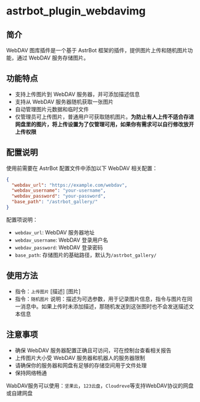 # astrbot_plugin_webdavimg
## 简介
WebDAV 图库插件是一个基于 AstrBot 框架的插件，提供图片上传和随机图片功能，通过 WebDAV 服务存储图片。
## 功能特点
* 支持上传图片到 WebDAV 服务器，并可添加描述信息
* 支持从 WebDAV 服务器随机获取一张图片
* 自动管理图片元数据和临时文件
* 仅管理员可上传图片，普通用户可获取随机图片。**为防止有人上传不适合存进网盘里的图片，将上传设置为了仅管理可用，如果你有需求可以自行修改放开上传权限**
## 配置说明
使用前需要在 AstrBot 配置文件中添加以下 WebDAV 相关配置：
```json
{
  "webdav_url": "https://example.com/webdav",
  "webdav_username": "your-username",
  "webdav_password": "your-password",
  "base_path": "/astrbot_gallery/"
}
```
配置项说明：
* `webdav_url`: WebDAV 服务器地址
* `webdav_username`: WebDAV 登录用户名
* `webdav_password`: WebDAV 登录密码
* `base_path`: 存储图片的基础路径，默认为`/astrbot_gallery/`
## 使用方法
* 指令：`上传图片` [描述] [图片]
* 指令：`随机图片`
说明：描述为可选参数，用于记录图片信息，指令与图片在同一消息中。如果上传时未添加描述，那随机发送到这张图时也不会发送描述文本信息
## 注意事项
* 确保 WebDAV 服务器配置正确且可访问，可在控制台查看相关报告
* 上传图片大小受 WebDAV 服务器和机器人的服务器限制
* 请确保你的服务器和网盘有足够的存储空间用于文件处理
* 保持网络畅通

WabDAV服务可以使用：`坚果云`，`123云盘`，`Cloudreve`等支持WebDAV协议的网盘或自建网盘

